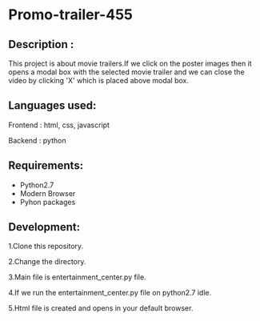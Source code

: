 # Promo-trailer-455

## Description :

This project is about movie trailers.If we click on the poster images then it opens a modal box with the selected movie trailer and we can close the video by clicking 'X' which is placed above modal box.

## Languages used:

Frontend : html, css, javascript

Backend : python

## Requirements:

* Python2.7
* Modern Browser
* Pyhon packages

## Development:

1.Clone this repository.

2.Change the directory.

3.Main file is entertainment_center.py file.

4.If we run the entertainment_center.py file on python2.7 idle.

5.Html file is created and opens in your default browser.
